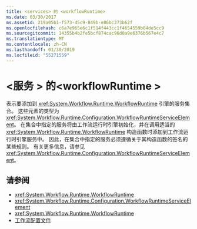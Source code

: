 ```yaml
---
title: <services> 的 <workflowRuntime>
ms.date: 03/30/2017
ms.assetid: 219a05b1-f573-45c9-849b-e86bc373b62f
ms.openlocfilehash: c6a7e965e6c1f514f443cc1f4654559b84de5cc9
ms.sourcegitcommit: 14355b4b2fe5bcf874cac96d0a9e6376b567e4c7
ms.translationtype: MT
ms.contentlocale: zh-CN
ms.lasthandoff: 01/30/2019
ms.locfileid: "55271559"
---
```

# <a name="services-of-workflowruntime"></a>\<服务 > 的\<workflowRuntime >
表示要添加到 <xref:System.Workflow.Runtime.WorkflowRuntime> 引擎的服务集合。 这些元素的类型为 <xref:System.Workflow.Runtime.Configuration.WorkflowRuntimeServiceElement>。  在集合中指定的服务将由工作流运行时引擎初始化，并在调用适当的 <xref:System.Workflow.Runtime.WorkflowRuntime> 构造函数时添加到工作流运行时引擎服务中。 因此，在集合中指定的服务必须遵循关于其构造函数的签名的某些规则。 有关更多信息，请参见<xref:System.Workflow.Runtime.Configuration.WorkflowRuntimeServiceElement>。  
  
## <a name="see-also"></a>请参阅
- <xref:System.Workflow.Runtime.WorkflowRuntime>
- <xref:System.Workflow.Runtime.Configuration.WorkflowRuntimeServiceElement>
- <xref:System.Workflow.Runtime.WorkflowRuntime>
- [工作流配置文件](https://docs.microsoft.com/previous-versions/dotnet/netframework-3.5/ms732240(v=vs.90))
